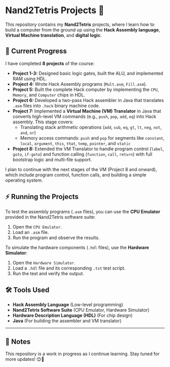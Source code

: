 # Nand2Tetris Projects 🚀

This repository contains my **Nand2Tetris** projects, where I learn how to build a computer from the ground up using the **Hack Assembly language**, **Virtual Machine translation**, and **digital logic**.

## 📌 Current Progress
I have completed **8 projects** of the course:

- **Project 1-3:** Designed basic logic gates, built the ALU, and implemented RAM using HDL.
- **Project 4:** Wrote Hack Assembly programs (`Mult.asm`, `Fill.asm`).
- **Project 5:** Built the complete Hack computer by implementing the `CPU`, `Memory`, and `Computer` chips in HDL.
- **Project 6:** Developed a two-pass Hack assembler in Java that translates `.asm` files into `.hack` binary machine code.
- **Project 7:** Implemented a **Virtual Machine (VM) Translator** in Java that converts high-level VM commands (e.g., `push`, `pop`, `add`, `eq`) into Hack assembly. This stage covers:
  - Translating stack arithmetic operations (`add`, `sub`, `eq`, `gt`, `lt`, `neg`, `not`, `and`, `or`)
  - Memory access commands: `push` and `pop` for segments like `constant`, `local`, `argument`, `this`, `that`, `temp`, `pointer`, and `static`
- **Project 8:** Extended the VM Translator to handle program control (`label`, `goto`, `if-goto`) and function calling (`function`, `call`, `return`) with full bootstrap logic and multi-file support.

I plan to continue with the next stages of the VM (Project 8 and onward), which include program control, function calls, and building a simple operating system.

## ⚡ Running the Projects
To test the assembly programs (`.asm` files), you can use the **CPU Emulator** provided in the Nand2Tetris software suite:
1. Open the `CPU Emulator`.
2. Load an `.asm` file.
3. Run the program and observe the results.

To simulate the hardware components (`.hdl` files), use the **Hardware Simulator**:
1. Open the `Hardware Simulator`.
2. Load a `.hdl` file and its corresponding `.tst` test script.
3. Run the test and verify the output.

## 🛠 Tools Used
- **Hack Assembly Language** (Low-level programming)
- **Nand2Tetris Software Suite** (CPU Emulator, Hardware Simulator)
- **Hardware Description Language (HDL)** (For chip design)
- **Java** (For building the assembler and VM translator)

---

## 📢 Notes
This repository is a work in progress as I continue learning. Stay tuned for more updates! 😊🚀
